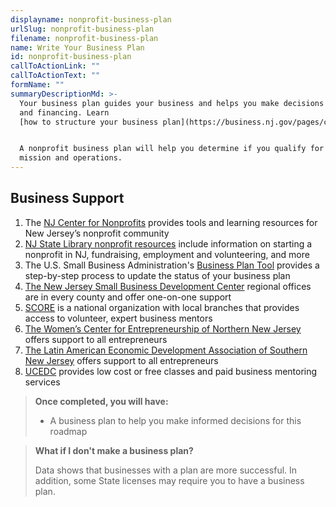 ```yaml
---
displayname: nonprofit-business-plan
urlSlug: nonprofit-business-plan
filename: nonprofit-business-plan
name: Write Your Business Plan
id: nonprofit-business-plan
callToActionLink: ""
callToActionText: ""
formName: ""
summaryDescriptionMd: >-
  Your business plan guides your business and helps you make decisions around operations, staffing, marketing,
  and financing. Learn
  [how to structure your business plan](https://business.nj.gov/pages/create-a-business-plan).


  A nonprofit business plan will help you determine if you qualify for tax exemption based on your business
  mission and operations.
---
```


## Business Support

1. The [NJ Center for Nonprofits](https://njnonprofits.org/) provides tools and learning resources for New Jersey’s nonprofit community
2. [NJ State Library nonprofit resources](https://libguides.njstatelib.org/nonprofits/home) include information on starting a nonprofit in NJ, fundraising, employment and volunteering, and more
3. The U.S. Small Business Administration's [Business Plan Tool](https://www.sba.gov/business-guide/plan-your-business/write-your-business-plan) provides a step-by-step process to update the status of your business plan
4. [The New Jersey Small Business Development Center](https://njsbdc.com/) regional offices are in every county and offer one-on-one support
5. [SCORE](https://www.score.org/) is a national organization with local branches that provides access to volunteer, expert business mentors
6. [The Women’s Center for Entrepreneurship of Northern New Jersey](https://www.wcecnj.org/) offers support to all entrepreneurs
7. [The Latin American Economic Development Association of Southern New Jersey](http://www.laeda.com/) offers support to all entrepreneurs
8. [UCEDC](https://ucedc.com/) provides low cost or free classes and paid business mentoring services

> **Once completed, you will have:**
>
> - A business plan to help you make informed decisions for this roadmap

> **What if I don't make a business plan?**
>
> Data shows that businesses with a plan are more successful. In addition, some State licenses may require you to have a business plan.
